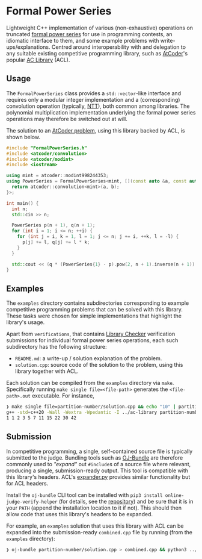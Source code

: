 # Formal Power Series

Lightweight C++ implementation of various (non-exhaustive) operations on truncated [formal power series](https://en.wikipedia.org/wiki/Formal_power_series) for use in programming contests, an idiomatic interface to them, and some example problems with write-ups/explanations. Centred around interoperability with and delegation to any suitable existing competitive programming library, such as [AtCoder](https://atcoder.jp/)'s popular [AC Library](https://github.com/atcoder/ac-library) (ACL).

## Usage

The `FormalPowerSeries` class provides a `std::vector`-like interface and requires only a modular integer implementation and a (corresponding) convolution operation (typically, [NTT](https://mathworld.wolfram.com/NumberTheoreticTransform.html)), both common among libraries. The polynomial multiplication implementation underlying the formal power series operations may therefore be switched out at will.

The solution to an [AtCoder problem](https://atcoder.jp/contests/abc297/tasks/abc297_h), using this library backed by ACL, is shown below.

```cpp
#include "FormalPowerSeries.h"
#include <atcoder/convolution>
#include <atcoder/modint>
#include <iostream>

using mint = atcoder::modint998244353;
using PowerSeries = FormalPowerSeries<mint, [](const auto &a, const auto &b) {
  return atcoder::convolution<mint>(a, b);
}>;

int main() {
  int n;
  std::cin >> n;

  PowerSeries p(n + 1), q(n + 1);
  for (int i = 1; i <= n; ++i) {
    for (int j = i, k = 1, l = 1; j <= n; j += i, ++k, l = -l) {
      p[j] += l, q[j] += l * k;
    }
  }

  std::cout << (q * (PowerSeries{1} - p).pow(2, n + 1).inverse(n + 1))[n].val();
}

```

## Examples

The `examples` directory contains subdirectories corresponding to example competitive programming problems that can be solved with this library. These tasks were chosen for simple implementations that highlight the library's usage.

Apart from `verifications`, that contains [Library Checker](https://judge.yosupo.jp/) verification submissions for individual formal power series operations, each such subdirectory has the following structure:

- `README.md`: a write-up / solution explanation of the problem.
-  `solution.cpp`: source code of the solution to the problem, using this library together with ACL.

Each solution can be compiled from the `examples` directory via `make`. Specifically running `make single file=<file-path>` generates the `<file-path>.out` executable. For instance,

```sh
❯ make single file=partition-number/solution.cpp && echo "10" | partition-number/solution.out # First 11 partition numbers
g++ -std=c++20 -Wall -Wextra -Wpedantic -I ../ac-library partition-number/solution.cpp -o partition-number/solution.out
1 1 2 3 5 7 11 15 22 30 42
```

## Submission

In competitive programming, a single, self-contained source file is typically submitted to the judge. Bundling tools such as [OJ-Bundle](https://github.com/online-judge-tools/verification-helper) are therefore commonly used to _"expand"_ out `#include`s of a source file where relevant, producing a single, submission-ready output. This tool is compatible with this library's headers. ACL's [expander.py](https://github.com/atcoder/ac-library/blob/master/expander.py) provides similar functionality but for ACL headers.

Install the `oj-bundle` CLI tool can be installed with `pip3 install online-judge-verify-helper` (for details, see the [repository](https://github.com/online-judge-tools/verification-helper)) and be sure that it is in your `PATH` (append the installation location to it if not). This should then allow code that uses this library's headers to be expanded.

For example, an `examples` solution that uses this library with ACL can be expanded into the submission-ready `combined.cpp` file by running (from the `examples` directory):

```sh
❯ oj-bundle partition-number/solution.cpp > combined.cpp && python3 ../ac-library/expander.py --lib=../ac-library combined.cpp
```
